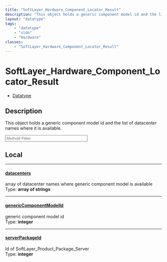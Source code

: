 ```yaml
---
title: "SoftLayer_Hardware_Component_Locator_Result"
description: "This object holds a generic component model id and the list of datacenter names where it is available."
layout: "datatype"
tags:
    - "datatype"
    - "sldn"
    - "Hardware"
classes:
    - "SoftLayer_Hardware_Component_Locator_Result"
---
```


# SoftLayer_Hardware_Component_Locator_Result
<div id='service-datatype'>
    <ul id='sldn-reference-tabs'>
        <li id='datatype'> <a href='/reference/datatypes/SoftLayer_Hardware_Component_Locator_Result' >Datatype</a></li>
    </ul>
</div>

## Description 
This object holds a generic component model id and the list of datacenter names where it is available. 





<!-- Service Filer BEGIN -->
<div class="view-filters">
        <div class="clearfix">
            <div class="search-input-box">
                <input placeholder="Method Filter" onkeyup="titleSearch(inputId='prop-input', divId='properties', elementClass='prop-row')" 
                    type="text" id="prop-input" value="" size="30" maxlength="128" class="form-text">
            </div>
        </div>
</div>
<!-- Service Filer END -->

<div id="properties" class="content">
<div id="localProperties" class="prop-content" >

## Local
-----
[datacenters]: #datacenters
#### [datacenters]
array of datacenter names where generic component model is available  
<span class="type-label">Type: </span>**array of strings**

-----
[genericComponentModelId]: #genericcomponentmodelid
#### [genericComponentModelId]
generic component model id  
<span class="type-label">Type: </span>**integer**

-----
[serverPackageId]: #serverpackageid
#### [serverPackageId]
Id of SoftLayer_Product_Package_Server  
<span class="type-label">Type: </span>**integer**

</div>
<!-- LOCAL PROPERTY END -->

</div>


